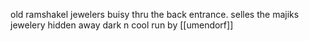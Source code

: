 old ramshakel jewelers
buisy thru the back entrance.
selles the majiks jewelery
hidden away
dark n cool
run by [[umendorf]]